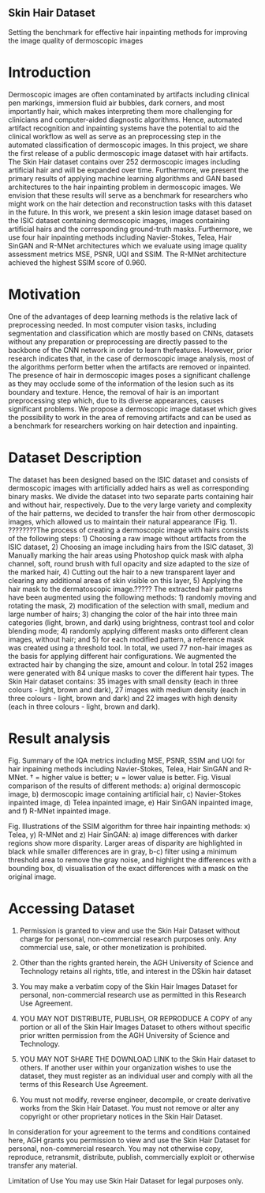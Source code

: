 ## Skin Hair Dataset 
Setting the benchmark for effective hair inpainting methods for improving the image quality of dermoscopic images

# Introduction
Dermoscopic images are often contaminated by artifacts including clinical pen markings, immersion fluid air bubbles, dark corners, and most importantly hair, which makes interpreting them more challenging for clinicians and computer-aided diagnostic algorithms. Hence, automated artifact recognition and inpainting systems have the potential to aid the clinical workflow as well as serve as an preprocessing step in the automated classification of dermoscopic images. In this project, we
share the first release of a public dermoscopic image dataset with hair artifacts. The Skin Hair dataset contains over 252 dermoscopic images including artificial hair and will be expanded over time. Furthermore, we present the primary results of applying machine learning algorithms and GAN based architectures to the hair inpainting problem in dermoscopic images. We envision that these results will serve as a benchmark for researchers who might work on the hair detection and reconstruction tasks with this dataset in the future. In this work, we present a skin lesion image dataset based on the ISIC dataset containing dermoscopic images, images containing artificial hairs and the corresponding ground-truth masks. Furthermore, we use four hair inpainting methods including Navier-Stokes, Telea, Hair SinGAN and R-MNet architectures which we evaluate using image quality assessment metrics MSE, PSNR, UQI and SSIM. The R-MNet architecture achieved the highest SSIM score of 0.960.
# Motivation 
One of the advantages of deep learning methods is the relative lack of preprocessing needed. In most computer vision tasks, including segmentation and classification which are mostly based on CNNs, datasets without any preparation or preprocessing are directly passed to the backbone of the CNN network in order to learn thefeatures. However, prior research indicates that, in the case of dermoscopic image analysis, most of the algorithms perform better when the artifacts are removed or inpainted.
The presence of hair in dermoscopic images poses a significant challenge as they may occlude some of the information of the lesion such as its boundary and texture.  Hence, the removal of hair is an important preprocessing step which, due to its diverse appearances, causes significant problems. We propose a dermoscopic image dataset which gives the possibility to work in the area of removing artifacts and can be used as a benchmark for researchers working on hair detection and inpainting. 
# Dataset Description
The dataset has been designed based on the ISIC dataset and consists of dermoscopic images with artificially added hairs as well as corresponding binary masks. We divide the dataset into two separate parts containing hair and without hair, respectively. Due to the very large variety and complexity of the hair patterns, we decided to transfer the hair from other dermoscopic images, which allowed us to maintain their natural appearance (Fig. 1). ????????The process of creating a dermoscopic image with hairs consists of the following steps: 1) Choosing a raw image without artifacts from the ISIC dataset, 2) Choosing an image including hairs from the ISIC dataset, 3) Manually marking the hair areas using Photoshop quick mask with alpha channel, soft, round brush with full opacity and size adapted to the size of the marked hair, 4) Cutting out the hair to a new transparent layer and clearing any additional areas of skin visible on this layer, 5) Applying the hair mask to the dermatoscopic image.?????
The extracted hair patterns have been augmented using the following methods: 1) randomly moving and rotating the mask, 2) modification of the selection with small, medium and large number of hairs; 3) changing the color of the hair into three main categories (light, brown, and dark) using brightness, contrast tool and color blending mode; 4) randomly applying different masks onto different clean images, without hair; and 5) for each modified pattern, a reference mask was created using a threshold tool.
In total, we used 77 non-hair images as the basis for applying different hair configurations. We augmented the extracted hair by changing the size, amount and colour. In total 252 images were generated with 84 unique masks to cover the different hair types. The Skin Hair dataset contains:
35 images with small density (each in three colours - light, brown and dark), 27 images with medium density (each in three colours - light, brown and dark) and 22 images with high density (each in three colours - light, brown and dark).

# Result analysis
Fig. Summary of the IQA metrics including MSE, PSNR, SSIM and UQI for hair inpaining methods including Navier-Stokes, Telea, Hair SinGAN and R-MNet. † = higher value is better; ⊎ = lower value is better.
Fig. Visual comparison of the results of different methods: a) original dermoscopic image, b) dermoscopic image containing artificial hair, c) Navier-Stokes inpainted image, d) Telea inpainted image, e) Hair SinGAN inpainted image, and f) R-MNet inpainted image.

Fig. Illustrations of the SSIM algorithm for three hair inpainting methods: x) Telea, y) R-MNet and z) Hair SinGAN: a) image differences with darker regions show more
disparity. Larger areas of disparity are highlighted in black while smaller differences are in gray, b-c) filter using a minimum threshold area to remove the gray noise, and highlight the differences with a bounding box, d) visualisation of the exact differences with a mask on the original image.

# Accessing Dataset
1. Permission is granted to view and use the Skin Hair Dataset without charge for personal, non-commercial research purposes only. Any commercial use, sale, or other monetization is prohibited.

2. Other than the rights granted herein, the AGH University of Science and Technology retains all rights, title, and interest in the DSkin hair dataset

3. You may make a verbatim copy of the Skin Hair Images Dataset for personal, non-commercial research use as permitted in this Research Use Agreement. 

4. YOU MAY NOT DISTRIBUTE, PUBLISH, OR REPRODUCE A COPY of any portion or all of the Skin Hair Images Dataset to others without specific prior written permission from the AGH University of Science and Technology.

5. YOU MAY NOT SHARE THE DOWNLOAD LINK to the Skin Hair dataset to others. If another user within your organization wishes to use the dataset, they must register as an individual user and comply with all the terms of this Research Use Agreement.

6. You must not modify, reverse engineer, decompile, or create derivative works from the Skin Hair Dataset. You must not remove or alter any copyright or other proprietary notices in the Skin Hair Dataset.

In consideration for your agreement to the terms and conditions contained here, AGH grants you permission to view and use the Skin Hair Dataset for personal, non-commercial research. You may not otherwise copy, reproduce, retransmit, distribute, publish, commercially exploit or otherwise transfer any material.

Limitation of Use
You may use Skin Hair Dataset for legal purposes only.



